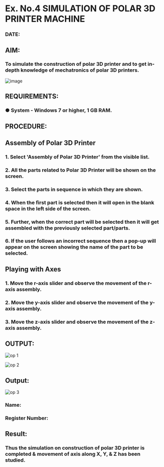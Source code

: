 # Ex. No.4 SIMULATION OF POLAR 3D PRINTER MACHINE

### DATE: 

## AIM:
### To simulate the construction of polar 3D printer and to get in-depth knowledge of mechatronics of polar 3D printers.

![image](https://github.com/Sellakumar1987/Ex.-No.-4---SIMULATION-OF-POLAR-3D-PRINTER-MACHINE/assets/113594316/b551f195-9877-49a2-99bb-a9efcfb3381a)

## REQUIREMENTS:
### ●	System - Windows 7 or higher, 1 GB RAM.

## PROCEDURE:

## Assembly of Polar 3D Printer
### 1.	Select 'Assembly of Polar 3D Printer' from the visible list.
### 2.	All the parts related to Polar 3D Printer will be shown on the screen.
### 3.	Select the parts in sequence in which they are shown.
### 4.	When the first part is selected then it will open in the blank space in the left side of the screen.
### 5.	Further, when the correct part will be selected then it will get assembled with the previously selected part/parts.
### 6.	If the user follows an incorrect sequence then a pop-up will appear on the screen showing the name of the part to be selected.

## Playing with Axes
### 1.	Move the r-axis slider and observe the movement of the r-axis assembly.
### 2.	Move the y-axis slider and observe the movement of the y-axis assembly.
### 3.	Move the z-axis slider and observe the movement of the z-axis assembly.

## OUTPUT:
![op 1](https://github.com/pochireddyp/Ex.-No.-4---SIMULATION-OF-POLAR-3D-PRINTER-MACHINE/assets/150232043/9c9afed9-92be-499a-b9c7-f77d3138a2e3)

![op 2](https://github.com/pochireddyp/Ex.-No.-4---SIMULATION-OF-POLAR-3D-PRINTER-MACHINE/assets/150232043/7775cff8-d9d8-497f-9378-0dea48ee596f)

## Output:
![op 3](https://github.com/pochireddyp/Ex.-No.-4---SIMULATION-OF-POLAR-3D-PRINTER-MACHINE/assets/150232043/103097d6-5178-4e90-8aff-c4e5aa6877b9)

### Name:
### Register Number:

## Result: 
### Thus the simulation on construction of polar 3D printer is completed & movement of axis along X, Y, & Z has been studied.
